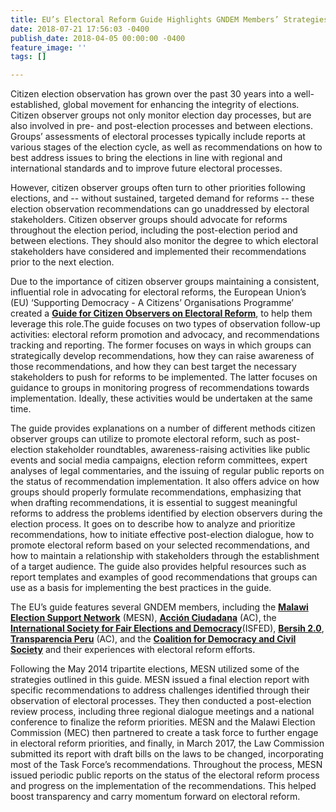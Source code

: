 ```yaml
---
title: EU’s Electoral Reform Guide Highlights GNDEM Members’ Strategies
date: 2018-07-21 17:56:03 -0400
publish_date: 2018-04-05 00:00:00 -0400
feature_image: ''
tags: []

---
```

Citizen election observation has grown over the past 30 years into a well-established, global movement for enhancing the integrity of elections. Citizen observer groups not only monitor election day processes, but are also involved in pre- and post-election processes and between elections. Groups’ assessments of electoral processes typically include reports at various stages of the election cycle, as well as recommendations on how to best address issues to bring the elections in line with regional and international standards and to improve future electoral processes.

However, citizen observer groups often turn to other priorities following elections, and -- without sustained, targeted demand for reforms -- these election observation recommendations can go unaddressed by electoral stakeholders. Citizen observer groups should advocate for reforms throughout the election period, including the post-election period and between elections. They should also monitor the degree to which electoral stakeholders have considered and implemented their recommendations prior to the next election.

Due to the importance of citizen observer groups maintaining a consistent, influential role in advocating for electoral reforms, the European Union’s (EU) ‘Supporting Democracy - A Citizens’ Organisations Programme’ created a [**Guide for Citizen Observers on Electoral Reform**](http://media4democracy.eu/wp-content/uploads/2018/03/Guide-for-Citizen-Observers-on-Electoral-reform.pdf), to help them leverage this role.The guide focuses on two types of observation follow-up activities: electoral reform promotion and advocacy, and recommendations tracking and reporting. The former focuses on ways in which groups can strategically develop recommendations, how they can raise awareness of those recommendations, and how they can best target the necessary stakeholders to push for reforms to be implemented. The latter focuses on guidance to groups in monitoring progress of recommendations towards implementation. Ideally, these activities would be undertaken at the same time.

The guide provides explanations on a number of different methods citizen observer groups can utilize to promote electoral reform, such as post-election stakeholder roundtables, awareness-raising activities like public events and social media campaigns, election reform committees, expert analyses of legal commentaries, and the issuing of regular public reports on the status of recommendation implementation. It also offers advice on how groups should properly formulate recommendations, emphasizing that when drafting recommendations, it is essential to suggest meaningful reforms to address the problems identified by election observers during the election process. It goes on to describe how to analyze and prioritize recommendations, how to initiate effective post-election dialogue, how to promote electoral reform based on your selected recommendations, and how to maintain a relationship with stakeholders through the establishment of a target audience. The guide also provides helpful resources such as report templates and examples of good recommendations that groups can use as a basis for implementing the best practices in the guide.

The EU’s guide features several GNDEM members, including the [**Malawi Election Support Network**](https://www.facebook.com/Malawi.Electoral.Support.Network/) (MESN), [**Acción Ciudadana**](http://accionciudadana.org.gt/) (AC), the [**International Society for Fair Elections and Democracy**](http://isfed.ge/)(ISFED), [**Bersih 2.0**](http://www.bersih.org/), [**Transparencia Peru**](http://www.transparencia.org.pe/) (AC), and the [**Coalition for Democracy and Civil Society**](http://coalition.kg/en/) and their experiences with electoral reform efforts.

Following the May 2014 tripartite elections, MESN utilized some of the strategies outlined in this guide. MESN issued a final election report with specific recommendations to address challenges identified through their observation of electoral processes. They then conducted a post-election review process, including three regional dialogue meetings and a national conference to finalize the reform priorities. MESN and the Malawi Election Commission (MEC) then partnered to create a task force to further engage in electoral reform priorities, and finally, in March 2017, the Law Commission submitted its report with draft bills on the laws to be changed, incorporating most of the Task Force’s recommendations. Throughout the process, MESN issued periodic public reports on the status of the electoral reform process and progress on the implementation of the recommendations. This helped boost transparency and carry momentum forward on electoral reform.